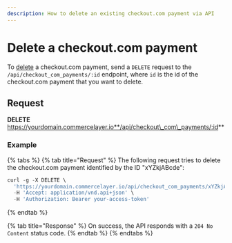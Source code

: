 ```yaml
---
description: How to delete an existing checkout.com payment via API
---
```


# Delete a checkout.com payment

To [delete](https://docs.commercelayer.io/developers/deleting-resources) a checkout.com payment, send a `DELETE` request to the `/api/checkout_com_payments/:id` endpoint, where `id` is the id of the checkout.com payment that you want to delete.

## Request

**DELETE** https://yourdomain.commercelayer.io**/api/checkout\_com\_payments/:id**

### Example

{% tabs %}
{% tab title="Request" %}
The following request tries to delete the checkout.com payment identified by the ID "xYZkjABcde":

```javascript
curl -g -X DELETE \
  'https://yourdomain.commercelayer.io/api/checkout_com_payments/xYZkjABcde' \
  -H 'Accept: application/vnd.api+json' \
  -H 'Authorization: Bearer your-access-token'
```
{% endtab %}

{% tab title="Response" %}
On success, the API responds with a `204 No Content` status code.
{% endtab %}
{% endtabs %}
